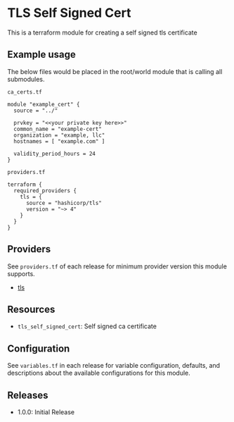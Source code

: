 # TLS Self Signed Cert
This is a terraform module for creating a self signed tls certificate

## Example usage
The below files would be placed in the root/world module that is calling all submodules.

`ca_certs.tf`
```HCL
module "example_cert" {
  source = "../"

  prvkey = "<<your private key here>>"
  common_name = "example-cert"
  organization = "example, llc"
  hostnames = [ "example.com" ]

  validity_period_hours = 24
}
```
`providers.tf`
```HCL
terraform {
  required_providers {
    tls = {
      source = "hashicorp/tls"
      version = "~> 4"
    }
  }
}
```
## Providers
See `providers.tf` of each release for minimum provider version this module supports.

- [tls](https://registry.terraform.io/providers/hashicorp/tls/latest)

## Resources
- `tls_self_signed_cert`: Self signed ca certificate

## Configuration
See `variables.tf` in each release for variable configuration, defaults, and descriptions about the available configurations for this module.

## Releases
- 1.0.0: Initial Release
